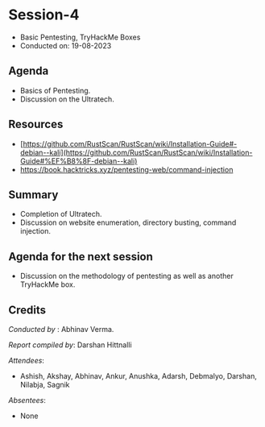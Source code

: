# Session-4
- Basic Pentesting, TryHackMe Boxes
- Conducted on: 19-08-2023

## Agenda

- Basics of Pentesting.
- Discussion on the Ultratech.

## Resources

- [https://github.com/RustScan/RustScan/wiki/Installation-Guide#️-debian--kali](https://github.com/RustScan/RustScan/wiki/Installation-Guide#%EF%B8%8F-debian--kali)
- https://book.hacktricks.xyz/pentesting-web/command-injection

## Summary

- Completion of Ultratech.
- Discussion on website enumeration, directory busting, command injection.

## Agenda for the next session

- Discussion on the methodology of pentesting as well as another TryHackMe box.

## Credits

*Conducted by* : Abhinav Verma.

*Report compiled by*: Darshan Hittnalli

*Attendees*:

- Ashish, Akshay, Abhinav, Ankur, Anushka, Adarsh, Debmalyo, Darshan, Nilabja,
Sagnik

*Absentees*:
- None
